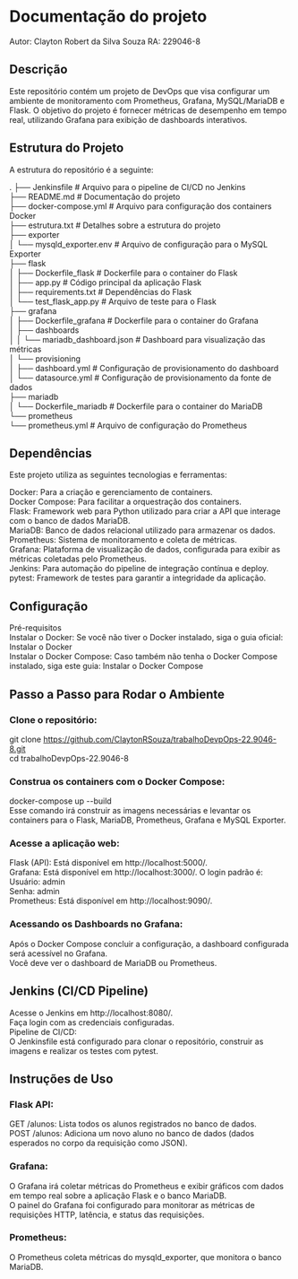 # Documentação do projeto

Autor: Clayton Robert da Silva Souza
RA: 229046-8

## Descrição
Este repositório contém um projeto de DevOps que visa configurar um ambiente de monitoramento com Prometheus, Grafana, MySQL/MariaDB e Flask. O objetivo do projeto é fornecer métricas de desempenho em tempo real, utilizando Grafana para exibição de dashboards interativos.

## Estrutura do Projeto
A estrutura do repositório é a seguinte:

.
├── Jenkinsfile                   # Arquivo para o pipeline de CI/CD no Jenkins  
├── README.md                     # Documentação do projeto  
├── docker-compose.yml            # Arquivo para configuração dos containers Docker  
├── estrutura.txt                 # Detalhes sobre a estrutura do projeto  
├── exporter  
│   └── mysqld_exporter.env       # Arquivo de configuração para o MySQL Exporter  
├── flask  
│   ├── Dockerfile_flask          # Dockerfile para o container do Flask  
│   ├── app.py                    # Código principal da aplicação Flask  
│   ├── requirements.txt          # Dependências do Flask  
│   └── test_flask_app.py         # Arquivo de teste para o Flask  
├── grafana  
│   ├── Dockerfile_grafana        # Dockerfile para o container do Grafana  
│   ├── dashboards  
│   │   └── mariadb_dashboard.json # Dashboard para visualização das métricas  
│   └── provisioning  
│       ├── dashboard.yml         # Configuração de provisionamento do dashboard  
│       └── datasource.yml        # Configuração de provisionamento da fonte de dados  
├── mariadb  
│   └── Dockerfile_mariadb        # Dockerfile para o container do MariaDB  
└── prometheus  
    └── prometheus.yml            # Arquivo de configuração do Prometheus  

## Dependências
Este projeto utiliza as seguintes tecnologias e ferramentas:

Docker: Para a criação e gerenciamento de containers.  
Docker Compose: Para facilitar a orquestração dos containers.  
Flask: Framework web para Python utilizado para criar a API que interage com o banco de dados MariaDB.  
MariaDB: Banco de dados relacional utilizado para armazenar os dados.  
Prometheus: Sistema de monitoramento e coleta de métricas.  
Grafana: Plataforma de visualização de dados, configurada para exibir as métricas coletadas pelo Prometheus.  
Jenkins: Para automação do pipeline de integração contínua e deploy.  
pytest: Framework de testes para garantir a integridade da aplicação.  

## Configuração
Pré-requisitos  
Instalar o Docker: Se você não tiver o Docker instalado, siga o guia oficial: Instalar o Docker  
Instalar o Docker Compose: Caso também não tenha o Docker Compose instalado, siga este guia: Instalar o Docker Compose  

## Passo a Passo para Rodar o Ambiente

### Clone o repositório:

git clone https://github.com/ClaytonRSouza/trabalhoDevpOps-22.9046-8.git  
cd trabalhoDevpOps-22.9046-8  

### Construa os containers com o Docker Compose:

docker-compose up --build  
Esse comando irá construir as imagens necessárias e levantar os containers para o Flask, MariaDB, Prometheus, Grafana e MySQL Exporter.  

### Acesse a aplicação web:

Flask (API): Está disponível em http://localhost:5000/.  
Grafana: Está disponível em http://localhost:3000/. O login padrão é:  
Usuário: admin  
Senha: admin  
Prometheus: Está disponível em http://localhost:9090/.  

### Acessando os Dashboards no Grafana:

Após o Docker Compose concluir a configuração, a dashboard configurada será acessível no Grafana.  
Você deve ver o dashboard de MariaDB ou Prometheus.  

## Jenkins (CI/CD Pipeline)
Acesse o Jenkins em http://localhost:8080/.  
Faça login com as credenciais configuradas.  
Pipeline de CI/CD:  
O Jenkinsfile está configurado para clonar o repositório, construir as imagens e realizar os testes com pytest.  

## Instruções de Uso
### Flask API:

GET /alunos: Lista todos os alunos registrados no banco de dados.  
POST /alunos: Adiciona um novo aluno no banco de dados (dados esperados no corpo da requisição como JSON).  

### Grafana:

O Grafana irá coletar métricas do Prometheus e exibir gráficos com dados em tempo real sobre a aplicação Flask e o banco MariaDB.  
O painel do Grafana foi configurado para monitorar as métricas de requisições HTTP, latência, e status das requisições.  

### Prometheus:

O Prometheus coleta métricas do mysqld_exporter, que monitora o banco MariaDB.  

